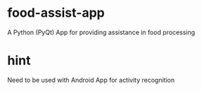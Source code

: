 # food-assist-app

A Python (PyQt) App for providing assistance in food processing

# hint
Need to be used with Android App for activity recognition
